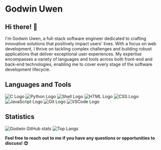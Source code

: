 # Godwin Uwen

## Hi there! 👋

I'm Godwin Uwen, a full-stack software engineer dedicated to crafting innovative solutions that positively impact users' lives. With a focus on web development, I thrive on tackling complex challenges and building robust applications that deliver exceptional user experiences. My expertise encompasses a variety of languages and tools across both front-end and back-end technologies, enabling me to cover every stage of the software development lifecycle.

## Languages and Tools

 ![C Logo](https://upload.wikimedia.org/wikipedia/commons/1/19/C_Logo.png)
 ![Python Logo](https://upload.wikimedia.org/wikipedia/commons/c/c3/Python-logo-notext.svg)
 ![Shell Logo](https://upload.wikimedia.org/wikipedia/commons/3/35/Tux.svg)
 ![HTML Logo](https://upload.wikimedia.org/wikipedia/commons/6/61/HTML5_logo_and_wordmark.svg)
 ![CSS Logo](https://upload.wikimedia.org/wikipedia/commons/d/d5/CSS3_logo_and_wordmark.svg)
 ![JavaScript Logo](https://upload.wikimedia.org/wikipedia/commons/6/6a/JavaScript-logo.png)
 ![Git Logo](https://upload.wikimedia.org/wikipedia/commons/e/e0/Git-logo.svg)
 ![VSCode Logo](https://upload.wikimedia.org/wikipedia/commons/9/9a/Visual_Studio_Code_1.35_icon.svg)

## Statistics

 ![Godwin GitHub stats](https://github-readme-stats.vercel.app/api?username=uwen-godwin&show_icons=true&theme=radical)
![Top Langs](https://github-readme-stats.vercel.app/api/top-langs/?username=uwen-godwin&layout=compact&theme=radical)
  
**Feel free to reach out to me if you have any questions or opportunities to discuss! 😊**
